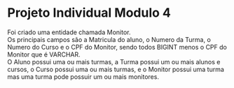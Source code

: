 # Projeto Individual Modulo 4 <br>
Foi criado uma entidade chamada Monitor. <br>
Os principais campos são a Matricula do aluno, o Numero da Turma, o Numero do Curso e o CPF do Monitor, sendo todos BIGINT menos o CPF do Monitor que é VARCHAR. <br>
O Aluno possui uma ou mais turmas, a Turma possui um ou mais alunos e cursos, o Curso possui uma ou mais turmas, e o Monitor possui uma turma mas uma turma pode possuir um ou mais monitores.
